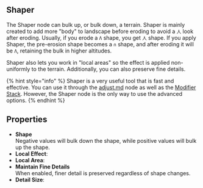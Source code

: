 
## Shaper

The Shaper node can bulk up, or bulk down, a terrain. Shaper is mainly created to add more "body" to landscape before eroding to avoid a `人` look after eroding. Usually, if you erode a `Λ` shape, you get `人` shape. If you apply Shaper, the pre-erosion shape becomes a `∩` shape, and after eroding it will be `Λ`, retaining the bulk in higher altitudes.

Shaper also lets you work in "local areas" so the effect is applied non-uniformly to the terrain. Additionally, you can also preserve fine details.

{% hint style="info" %}
Shaper is a very useful tool that is fast and effective. You can use it through the [adjust.md](adjust.md "mention") node as well as the [Modifier Stack](https://app.gitbook.com/s/-MRH8eXs83d5sUGKdsHp/getting-started/user-interface/property-editor/modifier-stack "mention"). However, the Shaper node is the only way to use the advanced options.
{% endhint %}

## Properties

* **Shape**  
  Negative values will bulk down the shape, while positive values will bulk up the shape.
* **Local Effect**:
* **Local Area**:
* **Maintain Fine Details**  
  When enabled, finer detail is preserved regardless of shape changes.
* **Detail Size**:
